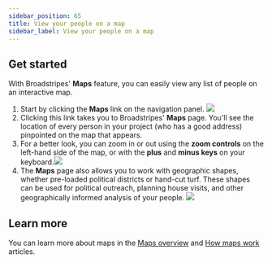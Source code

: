 ```yaml
---
sidebar_position: 65
title: View your people on a map
sidebar_label: View your people on a map
---
```


## Get started
With Broadstripes' **Maps** feature, you can easily view any list of people on an interactive map.
1. Start by clicking the **Maps** link on the navigation panel.
    ![](/img/getting-started/LeftNavPanel-Maps.png)
2. Clicking this link takes you to Broadstripes' **Maps** page. You'll see the location of every person in your project (who has a good address) pinpointed on the map that appears.
4. For a better look, you can zoom in or out using the **zoom controls** on the left-hand side of the map, or with the **plus** and **minus keys** on your keyboard.![](/img/getting-started/2b7dbc0-MapsViewZoom.png)
5. The **Maps** page also allows you to work with geographic shapes, whether pre-loaded political districts or hand-cut turf. These shapes can be used for political outreach, planning house visits, and other geographically informed analysis of your people.
![](/img/getting-started/730x562-ward-shapes-and-dots-1024x753.jpg)
## Learn more
You can learn more about maps in the [Maps overview](https://help.broadstripes.com/help-articles/using-broadstripes/maps/maps-overview/) and [How maps work](https://help.broadstripes.com/help-articles/using-broadstripes/maps/how-maps-work/) articles.